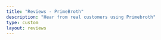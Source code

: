 ```yaml
---
title: "Reviews - PrimeBroth"
description: "Hear from real customers using Primebroth"
type: custom
layout: reviews
---
```



